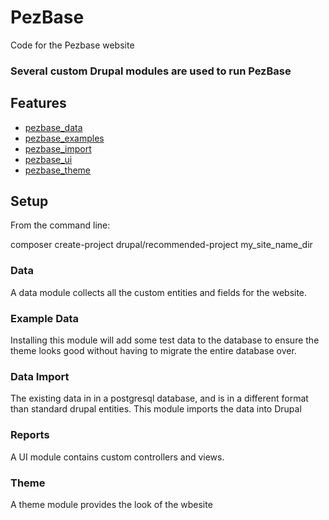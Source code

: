 # PezBase
Code for the Pezbase website

### Several custom Drupal modules are used to run PezBase


Features
--------
 * [pezbase_data](#data)
 * [pezbase_examples](#example-data)
 * [pezbase_import](#data-import)
 * [pezbase_ui](#reports)
 * [pezbase_theme](#theme)

Setup
-----
From the command line:

composer create-project drupal/recommended-project my_site_name_dir

### Data
 A data module collects all the custom entities and fields for the website.

### Example Data
 Installing this module will add some test data to the database to ensure the theme looks good without having to migrate the entire database over.
 
### Data Import
 The existing data in in a postgresql database, and is in a different format than standard drupal entities. This module imports the data into Drupal

### Reports
 A UI module contains custom controllers and views.
 
### Theme
 A theme module provides the look of the wbesite
